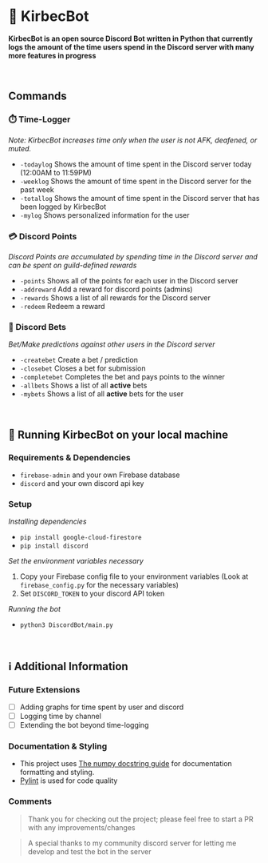 # 🤖 KirbecBot
**KirbecBot is an open source Discord Bot written in Python that currently logs the amount of the time users spend in the Discord server with many more features in progress**

<br/>

## Commands

### ⏱️ Time-Logger 
*Note: KirbecBot increases time only when the user is not AFK, deafened, or muted.*

* ```-todaylog``` Shows the amount of time spent in the Discord server today (12:00AM to 11:59PM)
* ```-weeklog``` Shows the amount of time spent in the Discord server for the past week
* ```-totallog``` Shows the amount of time spent in the Discord server that has been logged by KirbecBot
* ```-mylog``` Shows personalized information for the user


### 💳 Discord Points
*Discord Points are accumulated by spending time in the Discord server and can be spent on guild-defined rewards*

* ```-points``` Shows all of the points for each user in the Discord server
* ```-addreward``` Add a reward for discord points (admins)
* ```-rewards``` Shows a list of all rewards for the Discord server
* ```-redeem``` Redeem a reward 

### 🎲 Discord Bets
*Bet/Make predictions against other users in the Discord server*

* ```-createbet``` Create a bet / prediction
* ```-closebet``` Closes a bet for submission
* ```-completebet``` Completes the bet and pays points to the winner
* ```-allbets``` Shows a list of all **active** bets
* ```-mybets``` Shows a list of all **active** bets for the user


<br/>

## 🚀 Running KirbecBot on your local machine

### Requirements & Dependencies
* ```firebase-admin``` and your own Firebase database
* ```discord``` and your own discord api key

### Setup
*Installing dependencies*
- ```pip install google-cloud-firestore```
- ```pip install discord```

*Set the environment variables necessary*
1. Copy your Firebase config file to your environment variables (Look at ```firebase_config.py``` for the necessary variables)
2. Set ```DISCORD_TOKEN``` to your discord API token

*Running the bot*
- ```python3 DiscordBot/main.py```
<br/>

## ℹ️ Additional Information

### Future Extensions
 - [ ] Adding graphs for time spent by user and discord
 - [ ] Logging time by channel
 - [ ] Extending the bot beyond time-logging
 
### Documentation & Styling
- This project uses [The numpy docstring guide](https://numpydoc.readthedocs.io/en/latest/format.html) for documentation formatting and styling. 
- [Pylint](https://www.pylint.org/) is used for code quality

### Comments
> Thank you for checking out the project; please feel free to start a PR with any improvements/changes

> A special thanks to my community discord server for letting me develop and test the bot in the server
